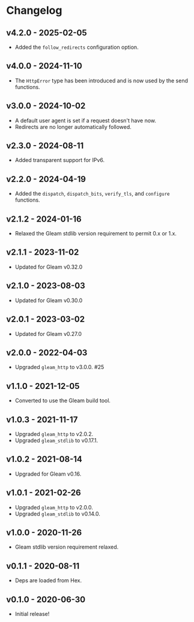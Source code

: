 # Changelog

## v4.2.0 - 2025-02-05

- Added the `follow_redirects` configuration option.

## v4.0.0 - 2024-11-10

- The `HttpError` type has been introduced and is now used by the send
  functions.

## v3.0.0 - 2024-10-02

- A default user agent is set if a request doesn't have now.
- Redirects are no longer automatically followed.

## v2.3.0 - 2024-08-11

- Added transparent support for IPv6.

## v2.2.0 - 2024-04-19

- Added the `dispatch`, `dispatch_bits`, `verify_tls`, and `configure`
  functions.

## v2.1.2 - 2024-01-16

- Relaxed the Gleam stdlib version requirement to permit 0.x or 1.x.

## v2.1.1 - 2023-11-02

- Updated for Gleam v0.32.0

## v2.1.0 - 2023-08-03

- Updated for Gleam v0.30.0

## v2.0.1 - 2023-03-02

- Updated for Gleam v0.27.0

## v2.0.0 - 2022-04-03

- Upgraded `gleam_http` to v3.0.0. #25

## v1.1.0 - 2021-12-05

- Converted to use the Gleam build tool.

## v1.0.3 - 2021-11-17

- Upgraded `gleam_http` to v2.0.2.
- Upgraded `gleam_stdlib` to v0.17.1.

## v1.0.2 - 2021-08-14

- Upgraded for Gleam v0.16.

## v1.0.1 - 2021-02-26

- Upgraded `gleam_http` to v2.0.0.
- Upgraded `gleam_stdlib` to v0.14.0.

## v1.0.0 - 2020-11-26

- Gleam stdlib version requirement relaxed.

## v0.1.1 - 2020-08-11

- Deps are loaded from Hex.

## v0.1.0 - 2020-06-30

- Initial release!
